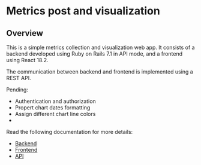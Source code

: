 # Metrics post and visualization

## Overview 

This is a simple metrics collection and visualization web app. It consists of a backend developed using Ruby on Rails 7.1 in API mode, and a frontend using React 18.2.

The communication between backend and frontend is implemented using a REST API.

Pending:

- Authentication and authorization
- Propert chart dates formatting
- Assign different chart line colors
- 

Read the following documentation for more details:

- [Backend](./Backend/README.md)
- [Frontend](./Frontend/README.md)
- [API](./API_specifications.md)
